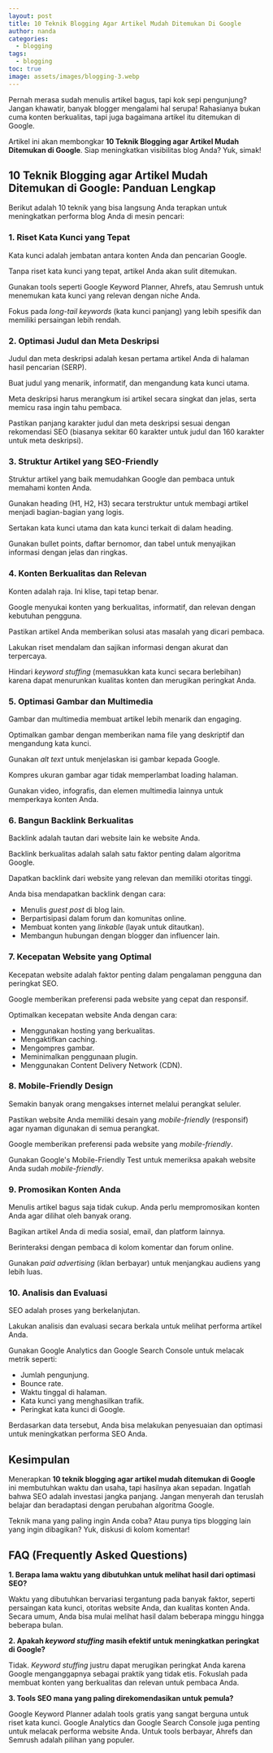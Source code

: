 ```yaml
---
layout: post
title: 10 Teknik Blogging Agar Artikel Mudah Ditemukan Di Google
author: nanda
categories:
  - blogging
tags:
  - blogging
toc: true
image: assets/images/blogging-3.webp
---
```



Pernah merasa sudah menulis artikel bagus, tapi kok sepi pengunjung? Jangan khawatir, banyak blogger mengalami hal serupa! Rahasianya bukan cuma konten berkualitas, tapi juga bagaimana artikel itu ditemukan di Google.

Artikel ini akan membongkar **10 Teknik Blogging agar Artikel Mudah Ditemukan di Google**. Siap meningkatkan visibilitas blog Anda? Yuk, simak!

## 10 Teknik Blogging agar Artikel Mudah Ditemukan di Google: Panduan Lengkap

Berikut adalah 10 teknik yang bisa langsung Anda terapkan untuk meningkatkan performa blog Anda di mesin pencari:

### 1\. Riset Kata Kunci yang Tepat

Kata kunci adalah jembatan antara konten Anda dan pencarian Google.

Tanpa riset kata kunci yang tepat, artikel Anda akan sulit ditemukan.

Gunakan tools seperti Google Keyword Planner, Ahrefs, atau Semrush untuk menemukan kata kunci yang relevan dengan niche Anda.

Fokus pada _long-tail keywords_ (kata kunci panjang) yang lebih spesifik dan memiliki persaingan lebih rendah.

### 2\. Optimasi Judul dan Meta Deskripsi

Judul dan meta deskripsi adalah kesan pertama artikel Anda di halaman hasil pencarian (SERP).

Buat judul yang menarik, informatif, dan mengandung kata kunci utama.

Meta deskripsi harus merangkum isi artikel secara singkat dan jelas, serta memicu rasa ingin tahu pembaca.

Pastikan panjang karakter judul dan meta deskripsi sesuai dengan rekomendasi SEO (biasanya sekitar 60 karakter untuk judul dan 160 karakter untuk meta deskripsi).

### 3\. Struktur Artikel yang SEO-Friendly

Struktur artikel yang baik memudahkan Google dan pembaca untuk memahami konten Anda.

Gunakan heading (H1, H2, H3) secara terstruktur untuk membagi artikel menjadi bagian-bagian yang logis.

Sertakan kata kunci utama dan kata kunci terkait di dalam heading.

Gunakan bullet points, daftar bernomor, dan tabel untuk menyajikan informasi dengan jelas dan ringkas.

### 4\. Konten Berkualitas dan Relevan

Konten adalah raja. Ini klise, tapi tetap benar.

Google menyukai konten yang berkualitas, informatif, dan relevan dengan kebutuhan pengguna.

Pastikan artikel Anda memberikan solusi atas masalah yang dicari pembaca.

Lakukan riset mendalam dan sajikan informasi dengan akurat dan terpercaya.

Hindari _keyword stuffing_ (memasukkan kata kunci secara berlebihan) karena dapat menurunkan kualitas konten dan merugikan peringkat Anda.

### 5\. Optimasi Gambar dan Multimedia

Gambar dan multimedia membuat artikel lebih menarik dan engaging.

Optimalkan gambar dengan memberikan nama file yang deskriptif dan mengandung kata kunci.

Gunakan _alt text_ untuk menjelaskan isi gambar kepada Google.

Kompres ukuran gambar agar tidak memperlambat loading halaman.

Gunakan video, infografis, dan elemen multimedia lainnya untuk memperkaya konten Anda.

### 6\. Bangun Backlink Berkualitas

Backlink adalah tautan dari website lain ke website Anda.

Backlink berkualitas adalah salah satu faktor penting dalam algoritma Google.

Dapatkan backlink dari website yang relevan dan memiliki otoritas tinggi.

Anda bisa mendapatkan backlink dengan cara:

- Menulis _guest post_ di blog lain.
- Berpartisipasi dalam forum dan komunitas online.
- Membuat konten yang _linkable_ (layak untuk ditautkan).
- Membangun hubungan dengan blogger dan influencer lain.

### 7\. Kecepatan Website yang Optimal

Kecepatan website adalah faktor penting dalam pengalaman pengguna dan peringkat SEO.

Google memberikan preferensi pada website yang cepat dan responsif.

Optimalkan kecepatan website Anda dengan cara:

- Menggunakan hosting yang berkualitas.
- Mengaktifkan caching.
- Mengompres gambar.
- Meminimalkan penggunaan plugin.
- Menggunakan Content Delivery Network (CDN).

### 8\. Mobile-Friendly Design

Semakin banyak orang mengakses internet melalui perangkat seluler.

Pastikan website Anda memiliki desain yang _mobile-friendly_ (responsif) agar nyaman digunakan di semua perangkat.

Google memberikan preferensi pada website yang _mobile-friendly_.

Gunakan Google's Mobile-Friendly Test untuk memeriksa apakah website Anda sudah _mobile-friendly_.

### 9\. Promosikan Konten Anda

Menulis artikel bagus saja tidak cukup. Anda perlu mempromosikan konten Anda agar dilihat oleh banyak orang.

Bagikan artikel Anda di media sosial, email, dan platform lainnya.

Berinteraksi dengan pembaca di kolom komentar dan forum online.

Gunakan _paid advertising_ (iklan berbayar) untuk menjangkau audiens yang lebih luas.

### 10\. Analisis dan Evaluasi

SEO adalah proses yang berkelanjutan.

Lakukan analisis dan evaluasi secara berkala untuk melihat performa artikel Anda.

Gunakan Google Analytics dan Google Search Console untuk melacak metrik seperti:

- Jumlah pengunjung.
- Bounce rate.
- Waktu tinggal di halaman.
- Kata kunci yang menghasilkan trafik.
- Peringkat kata kunci di Google.

Berdasarkan data tersebut, Anda bisa melakukan penyesuaian dan optimasi untuk meningkatkan performa SEO Anda.

## Kesimpulan

Menerapkan **10 teknik blogging agar artikel mudah ditemukan di Google** ini membutuhkan waktu dan usaha, tapi hasilnya akan sepadan. Ingatlah bahwa SEO adalah investasi jangka panjang. Jangan menyerah dan teruslah belajar dan beradaptasi dengan perubahan algoritma Google.

Teknik mana yang paling ingin Anda coba? Atau punya tips blogging lain yang ingin dibagikan? Yuk, diskusi di kolom komentar!

## FAQ (Frequently Asked Questions)

**1\. Berapa lama waktu yang dibutuhkan untuk melihat hasil dari optimasi SEO?**

Waktu yang dibutuhkan bervariasi tergantung pada banyak faktor, seperti persaingan kata kunci, otoritas website Anda, dan kualitas konten Anda. Secara umum, Anda bisa mulai melihat hasil dalam beberapa minggu hingga beberapa bulan.

**2\. Apakah _keyword stuffing_ masih efektif untuk meningkatkan peringkat di Google?**

Tidak. _Keyword stuffing_ justru dapat merugikan peringkat Anda karena Google menganggapnya sebagai praktik yang tidak etis. Fokuslah pada membuat konten yang berkualitas dan relevan untuk pembaca Anda.

**3\. Tools SEO mana yang paling direkomendasikan untuk pemula?**

Google Keyword Planner adalah tools gratis yang sangat berguna untuk riset kata kunci. Google Analytics dan Google Search Console juga penting untuk melacak performa website Anda. Untuk tools berbayar, Ahrefs dan Semrush adalah pilihan yang populer.

